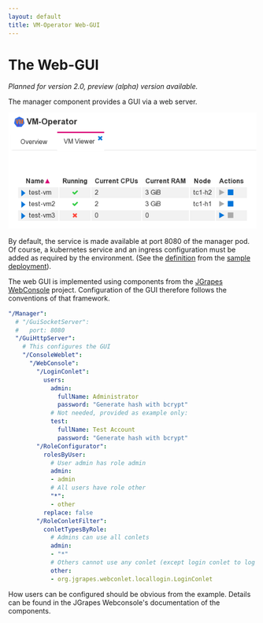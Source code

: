 ```yaml
---
layout: default
title: VM-Operator Web-GUI
---
```


# The Web-GUI

*Planned for version 2.0, preview (alpha) version available.*

The manager component provides a GUI via a web server.

![VM-Operator GUI](VM-Operator-GUI.png)

By default, the service is made available at port 8080 of the manager 
pod. Of course, a kubernetes service and an ingress configuration must
be added as required by the environment. (See the 
[definition](https://github.com/mnlipp/VM-Operator/blob/main/deploy/vmop-service.yaml)
from the
[sample deployment](https://github.com/mnlipp/VM-Operator/tree/main/deploy)).

The web GUI is implemented using components from the
[JGrapes WebConsole](https://mnlipp.github.io/jgrapes/WebConsole.html)
project. Configuration of the GUI therefore follows the conventions
of that framework.

```yaml
"/Manager":
  # "/GuiSocketServer":
  #   port: 8080
  "/GuiHttpServer":
    # This configures the GUI
    "/ConsoleWeblet":
      "/WebConsole":
        "/LoginConlet":
          users:
            admin:
              fullName: Administrator
              password: "Generate hash with bcrypt"
            # Not needed, provided as example only:
            test:
              fullName: Test Account
              password: "Generate hash with bcrypt"
        "/RoleConfigurator":
          rolesByUser:
            # User admin has role admin
            admin:
            - admin
            # All users have role other
            "*":
            - other
          replace: false
        "/RoleConletFilter":
          conletTypesByRole:
            # Admins can use all conlets
            admin:
            - "*"
            # Others cannot use any conlet (except login conlet to log out)
            other:
            - org.jgrapes.webconlet.locallogin.LoginConlet
```

How users can be configured should be obvious from the example. Details
can be found in the JGrapes Webconsole's documentation of the components.
